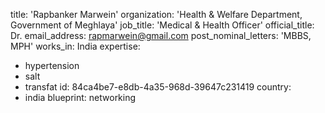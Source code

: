 title: 'Rapbanker Marwein'
organization: 'Health & Welfare Department, Government of Meghlaya'
job_title: 'Medical & Health Officer'
official_title: Dr.
email_address: rapmarwein@gmail.com
post_nominal_letters: 'MBBS, MPH'
works_in: India
expertise:
  - hypertension
  - salt
  - transfat
id: 84ca4be7-e8db-4a35-968d-39647c231419
country:
  - india
blueprint: networking
